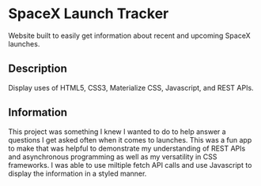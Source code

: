 # SpaceX Launch Tracker

Website built to easily get information about recent and upcoming SpaceX launches.

## Description

Display uses of HTML5, CSS3, Materialize CSS, Javascript, and REST APIs.

## Information

This project was something I knew I wanted to do to help answer a questions I get asked often when it comes to launches. This was a fun app to make that was helpful to demonstrate my understanding of REST APIs and asynchronous programming as well as my versatility in CSS frameworks. I was able to use miltiple fetch API calls and use Javascript to display the information in a styled manner.
